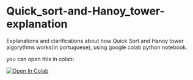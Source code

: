 # Quick_sort-and-Hanoy_tower-explanation

Explanations and clarifications about how Quick Sort and Hanoy tower algorythms works(in portuguese), using google colab python notebook.

you can open this in colab: 

[![Open In Colab](https://colab.research.google.com/assets/colab-badge.svg)](https://colab.research.google.com/github/marcosdelgado0408/Quick_sort-and-Hanoy_towe-explanation/blob/master/Quicksort_&_hanoi_tower.ipynb)
